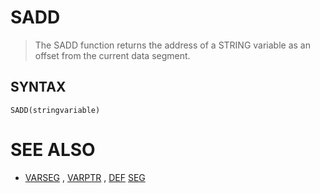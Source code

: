 # SADD
> The SADD function returns the address of a STRING variable as an offset from the current data segment.

## SYNTAX
`SADD(stringvariable)`

# SEE ALSO
* [VARSEG](VARSEG.md) , [VARPTR](VARPTR.md) , [DEF](DEF.md) [SEG](SEG.md)

